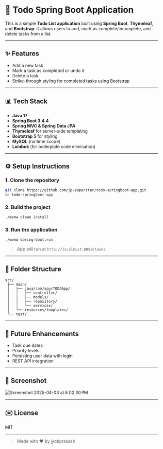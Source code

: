 # 📅 Todo Spring Boot Application

This is a simple **Todo List application** built using **Spring Boot**, **Thymeleaf**, and **Bootstrap**. It allows users to add, mark as complete/incomplete, and delete tasks from a list.

---

## ✨ Features

- Add a new task
- Mark a task as completed or undo it
- Delete a task
- Strike-through styling for completed tasks using Bootstrap

---

## 📊 Tech Stack

- **Java 17**
- **Spring Boot 3.4.4**
- **Spring MVC & Spring Data JPA**
- **Thymeleaf** for server-side templating
- **Bootstrap 5** for styling
- **MySQL** (runtime scope)
- **Lombok** (for boilerplate code elimination)

---

## ⚙️ Setup Instructions

### 1. Clone the repository

```bash
git clone https://github.com/jp-superstar/todo-springboot-app.git
cd todo-springboot-app
```

### 2. Build the project

```bash
./mvnw clean install
```

### 3. Run the application

```bash
./mvnw spring-boot:run
```

> App will run at `http://localhost:8080/tasks`

---

## 📁 Folder Structure

```
src/
 ├── main/
 │   ├── java/com/app/TODOApp/
 │   │   ├── controller/
 │   │   ├── models/
 │   │   ├── repository/
 │   │   └── services/
 │   └── resources/templates/
 └── test/
```

---

## 🚀 Future Enhancements

- Task due dates
- Priority levels
- Persisting user data with login
- REST API integration

---

## 🌟 Screenshot

![Screenshot 2025-04-03 at 8 02 30 PM](https://github.com/user-attachments/assets/b5d32198-a9f0-4c11-9ec6-b80ed78e32fa)

---

## ✉️ License

MIT

---

> Made with ❤️ by jyotiprakash

